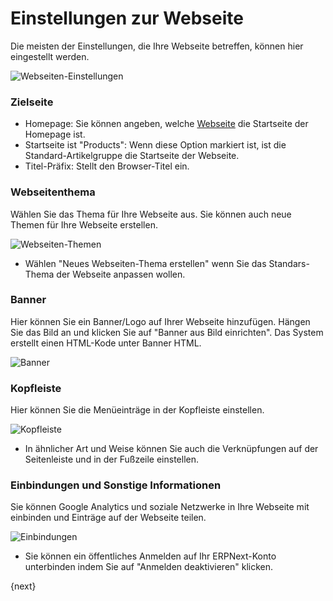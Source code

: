 <!-- add-breadcrumbs -->
# Einstellungen zur Webseite


Die meisten der Einstellungen, die Ihre Webseite betreffen, können hier eingestellt werden.

<img class="screenshot" alt="Webseiten-Einstellungen" src="{{docs_base_url}}/assets/img/website/website-settings.png">

### Zielseite

* Homepage: Sie können angeben, welche [Webseite](/docs/v12/user/manual/de/website/web-page.html) die Startseite der Homepage ist.
* Startseite ist "Products": Wenn diese Option markiert ist, ist die Standard-Artikelgruppe die Startseite der Webseite.
* Titel-Präfix: Stellt den Browser-Titel ein.

### Webseitenthema

Wählen Sie das Thema für Ihre Webseite aus. Sie können auch neue Themen für Ihre Webseite erstellen.

<img class="screenshot" alt="Webseiten-Themen" src="{{docs_base_url}}/assets/img/website/website-theme.png">

* Wählen "Neues Webseiten-Thema erstellen" wenn Sie das Standars-Thema der Webseite anpassen wollen.

### Banner

Hier können Sie ein Banner/Logo auf Ihrer Webseite hinzufügen. Hängen Sie das Bild an und klicken Sie auf "Banner aus Bild einrichten". Das System erstellt einen HTML-Kode unter Banner HTML.

<img class="screenshot" alt="Banner" src="{{docs_base_url}}/assets/img/website/banner.png">

### Kopfleiste

Hier können Sie die Menüeinträge in der Kopfleiste einstellen.

<img class="screenshot" alt="Kopfleiste" src="{{docs_base_url}}/assets/img/website/top-bar.png">

* In ähnlicher Art und Weise können Sie auch die Verknüpfungen auf der Seitenleiste und in der Fußzeile einstellen.

### Einbindungen und Sonstige Informationen

Sie können Google Analytics und soziale Netzwerke in Ihre Webseite mit einbinden und Einträge auf der Webseite teilen.

<img class="screenshot" alt="Einbindungen" src="{{docs_base_url}}/assets/img/website/integrations.png">

* Sie können ein öffentliches Anmelden auf Ihr ERPNext-Konto unterbinden indem Sie auf "Anmelden deaktivieren" klicken.

{next}
